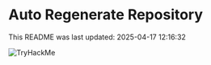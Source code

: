 # Auto Regenerate Repository

This README was last updated: 2025-04-17 12:16:32

 ![TryHackMe](https://tryhackme.com/badge/533634)